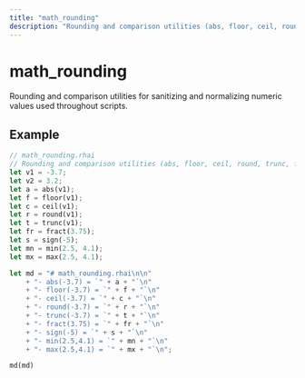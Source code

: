 ```yaml
---
title: "math_rounding"
description: "Rounding and comparison utilities (abs, floor, ceil, round, trunc, fract, sign, min, max)"
---
```


# math_rounding

Rounding and comparison utilities for sanitizing and normalizing numeric values used throughout scripts.

## Example

```rust
// math_rounding.rhai
// Rounding and comparison utilities (abs, floor, ceil, round, trunc, fract, sign, min, max)
let v1 = -3.7;
let v2 = 3.2;
let a = abs(v1);
let f = floor(v1);
let c = ceil(v1);
let r = round(v1);
let t = trunc(v1);
let fr = fract(3.75);
let s = sign(-5);
let mn = min(2.5, 4.1);
let mx = max(2.5, 4.1);

let md = "# math_rounding.rhai\n\n"
    + "- abs(-3.7) = `" + a + "`\n"
    + "- floor(-3.7) = `" + f + "`\n"
    + "- ceil(-3.7) = `" + c + "`\n"
    + "- round(-3.7) = `" + r + "`\n"
    + "- trunc(-3.7) = `" + t + "`\n"
    + "- fract(3.75) = `" + fr + "`\n"
    + "- sign(-5) = `" + s + "`\n"
    + "- min(2.5,4.1) = `" + mn + "`\n"
    + "- max(2.5,4.1) = `" + mx + "`\n";

md(md)
```
